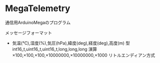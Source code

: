 # MegaTelemetry
通信用ArduinoMegaのプログラム

メッセージフォーマット
- 気温(℃),湿度(%),気圧(hPa),緯度(deg),経度(deg),高度(m)
型　int16_t,uint16_t,uint16_t,long,long,long
演算　×100,×100,×100,×10000000,×10000000,×1000
リトルエンディアン方式